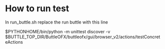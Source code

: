 # How to run test

In run_buttle.sh replace the run buttle with this line

$PYTHONHOME/bin/python -m unittest discover -v $BUTTLE_TOP_DIR/ButtleOFX/buttleofx/gui/browser_v2/actions/testConcreteActions
